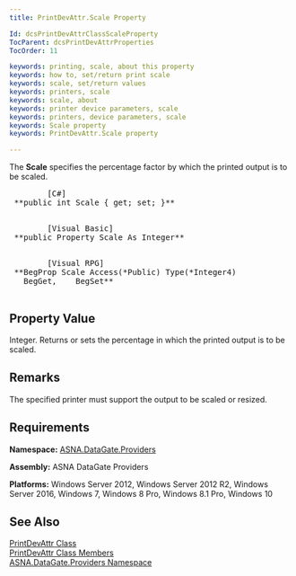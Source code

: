 ```yaml
---
title: PrintDevAttr.Scale Property

Id: dcsPrintDevAttrClassScaleProperty
TocParent: dcsPrintDevAttrProperties
TocOrder: 11

keywords: printing, scale, about this property
keywords: how to, set/return print scale
keywords: scale, set/return values
keywords: printers, scale
keywords: scale, about
keywords: printer device parameters, scale
keywords: printers, device parameters, scale
keywords: Scale property
keywords: PrintDevAttr.Scale property

---
```


The **Scale** specifies the percentage factor by which the printed output is to be scaled.
<pre class="prettyprint">
        <span class="lang">[C#]</span>
 **public int Scale { get; set; }** 
      </pre>
<pre class="prettyprint">
        <span class="lang">[Visual Basic] </span>
 **public Property Scale As Integer** 
      </pre>
<pre class="prettyprint">
        <span class="lang">[Visual RPG]</span>
 **BegProp Scale Access(*Public) Type(*Integer4)
   BegGet,    BegSet** 
      </pre>

## Property Value

Integer. Returns or sets the percentage in which the printed output is to be scaled. 
## Remarks

The specified printer must support the output to be scaled or resized.
## Requirements

**Namespace:** [ ASNA.DataGate.Providers](datagate-providers-namespace.html) 

**Assembly:** ASNA DataGate Providers

**Platforms:** Windows Server 2012, Windows Server 2012 R2, Windows Server 2016, Windows 7, Windows 8 Pro, Windows 8.1 Pro, Windows 10
## See Also


[PrintDevAttr Class](print-dev-attr-class.html)
      <br />
[PrintDevAttr Class Members](print-dev-attr-members.html)
      <br />
[ASNA.DataGate.Providers Namespace](datagate-providers-namespace.html)

